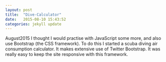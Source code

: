```yaml
---
layout: post
title:  "Dive-Calculator"
date:   2015-08-10 15:43:52
categories: jekyll update
---
```


August2015
I thought I would practise with JavaScript some more, and also use Bootstrap (the CSS framework).  To do this I started a scuba diving air consumption calculator.  It makes extensive use of Twitter Bootstrap.  It was really easy to keep the site responsive with this framework.